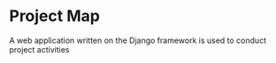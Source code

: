# Project Map

A web application written on the Django framework is used to conduct project activities
